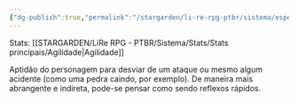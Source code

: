 ```yaml
---
{"dg-publish":true,"permalink":"/stargarden/li-re-rpg-ptbr/sistema/especializacoes/especializacoes-existentes/evasao/","created":"2025-01-11T01:32:05.513-03:00","updated":"2025-01-12T02:34:37.907-03:00"}
---
```



Stats: [[STARGARDEN/LiRe RPG - PTBR/Sistema/Stats/Stats principais/Agilidade\|Agilidade]]

Aptidão do personagem para desviar de um ataque ou mesmo algum acidente (como uma pedra caindo, por exemplo). De maneira mais abrangente e indireta, pode-se pensar como sendo reflexos rápidos.